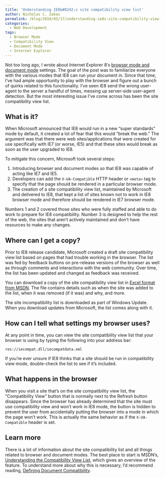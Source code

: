 ```yaml
---
title: 'Understanding IE8&#8242;s site compatibility view list'
author: Nicholas C. Zakas
permalink: /blog/2010/05/17/understanding-ie8s-site-compatibility-view-list/
categories:
  - Web Development
tags:
  - Browser Mode
  - Compatibility View
  - Document Mode
  - Internet Explorer
---
```

Not too long ago, I wrote about Internet Explorer 8&#8242;s [browser mode and document mode][1] settings. The goal of the post was to familiarize everyone with the various modes that IE8 can run your document in. Since that time, I&#8217;ve had ample opportunity to play with the browser and figure out a bunch of quirks related to this functionality. I&#8217;ve seen IE8 send the wrong user-agent to the server a handful of times, messing up server-side user-agent detection. But the most interesting issue I&#8217;ve come across has been the site compatibility view list.

## What is it?

When Microsoft announced that IE8 would run in a new &#8220;super standards&#8221; mode by default, it created a lot of fear that this would &#8220;break the web.&#8221; The argument was that there were web sites/applications that were created for use specifically with IE7 (or worse, IE5) and that these sites would break as soon as the user upgraded to IE8.

To mitigate this concern, Microsoft took several steps:

  1. Introducing browser and document modes so that IE8 was capable of acting like IE7 and IE5.
  2. Developers can add the `X-UA-Compatible` HTTP header or `<meta>` tag to specify that the page should be rendered in a particular browser mode.
  3. The creation of a site compatibility view list, maintained by Microsoft and delivered to IE8, that kept a list of sites known not to work in IE8 browser mode and therefore should be rendered in IE7 browser mode.

Numbers 1 and 2 covered those sites who were fully staffed and able to do work to prepare for IE8 compatibility. Number 3 is designed to help the rest of the web, the sites that aren&#8217;t actively maintained and don&#8217;t have resources to make any changes.

## Where can I get a copy?

Prior to IE8 release candidate, Microsoft created a draft site compatibility view list based on pages that had trouble working in the browser. The list was fed by feedback buttons on pre-release versions of the browser as well as through comments and interactions with the web community. Over time, the list has been updated and changed as feedback was received.

You can download a copy of the site compatibility view list in [Excel format from MSDN][2]. The file contains details such as when the site was added to the list, when it was removed (if it was) and why, and more.

The site incompatibility list is downloaded as part of Windows Update. When you download updates from Microsoft, the list comes along with it.

## How can I tell what settings my browser uses?

At any point in time, you can view the site compatibility view list that your browser is using by typing the following into your address bar:

    res://iecompat.dll/iecompatdata.xml

If you&#8217;re ever unsure if IE8 thinks that a site should be run in compatibility view mode, double-check the list to see if it&#8217;s included.

## What happens in the browser

When you visit a site that&#8217;s on the site compatibility view list, the &#8220;Compatibility View&#8221; button that is normally next to the Refresh button disappears. Since the browser has already determined that the site must use compatibility view and won&#8217;t work in IE8 mode, the button is hidden to prevent the user from accidentally putting the browser into a mode in which the page won&#8217;t work. This is actually the same behavior as if the `X-UA-Compatible` header is set.

## Learn more

There is a lot of information about the site compatibility list and all things related to browser and document modes. The best place to start is MSDN&#8217;s, [Understanding the Compatibility View List][3], which gives an overview of the feature. To understand more about why this is necessary, I&#8217;d recommend reading, [Defining Document Compatibility][4].

 [1]: http://rds.yahoo.com/_ylt=A0oGkwOLQu9LmbEAAo5XNyoA;_ylu=X3oDMTEyYTloODYwBHNlYwNzcgRwb3MDMgRjb2xvA3NrMQR2dGlkA0g0NjVfNzc-/SIG=13c38n4p7/EXP=1274057739/**http%3a//www.nczonline.net/blog/2010/01/19/internet-explorer-8-document-and-browser-modes/
 [2]: http://www.microsoft.com/downloads/details.aspx?FamilyID=b885e621-91b7-432d-8175-a745b87d2588&displaylang=en
 [3]: http://msdn.microsoft.com/en-us/library/dd567845%28VS.85%29.aspx
 [4]: http://msdn.microsoft.com/en-us/library/cc288325%28VS.85%29.aspx
